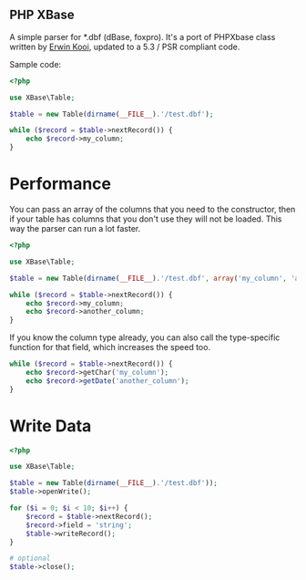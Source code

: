 PHP XBase
-----

A simple parser for *.dbf (dBase, foxpro). It's a port of PHPXbase class written by [Erwin Kooi](http://www.phpclasses.org/package/2673-PHP-Access-dbf-foxpro-files-without-PHP-ext-.html), updated to a 5.3 / PSR compliant code.

Sample code:
``` php
<?php

use XBase\Table;

$table = new Table(dirname(__FILE__).'/test.dbf');

while ($record = $table->nextRecord()) {
    echo $record->my_column;
}
```

Performance
=====

You can pass an array of the columns that you need to the constructor, then if your table has columns that you don't use they will not be loaded. This way the parser can run a lot faster.

``` php
<?php

use XBase\Table;

$table = new Table(dirname(__FILE__).'/test.dbf', array('my_column', 'another_column'));

while ($record = $table->nextRecord()) {
    echo $record->my_column;
    echo $record->another_column;
}
```

If you know the column type already, you can also call the type-specific function for that field, which increases the speed too.

``` php
while ($record = $table->nextRecord()) {
    echo $record->getChar('my_column');
    echo $record->getDate('another_column');
}
```

Write Data
=====
``` php
<?php

use XBase\Table;

$table = new Table(dirname(__FILE__).'/test.dbf'));
$table->openWrite();

for ($i = 0; $i < 10; $i++) {
    $record = $table->nextRecord();
    $record->field = 'string';
    $table->writeRecord();
}

# optional
$table->close();
```
